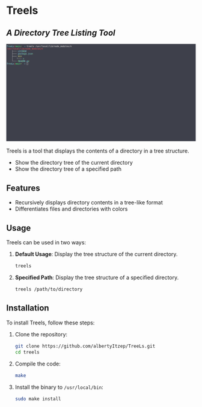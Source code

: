 # Treels

## _A Directory Tree Listing Tool_
![screenshot of Treels](doc/treels.png)

Treels is a tool that displays the contents of a directory in a tree structure.

- Show the directory tree of the current directory
- Show the directory tree of a specified path

## Features

- Recursively displays directory contents in a tree-like format
- Differentiates files and directories with colors

## Usage

Treels can be used in two ways:

1. **Default Usage**: Display the tree structure of the current directory.
    ```sh
    treels
    ```
2. **Specified Path**: Display the tree structure of a specified directory.
    ```sh
    treels /path/to/directory
    ```

## Installation

To install Treels, follow these steps:

1. Clone the repository:
    ```sh
    git clone https://github.com/albertyItzep/TreeLs.git
    cd treels
    ```

2. Compile the code:
    ```sh
    make
    ```

3. Install the binary to `/usr/local/bin`:
    ```sh
    sudo make install
    ```
